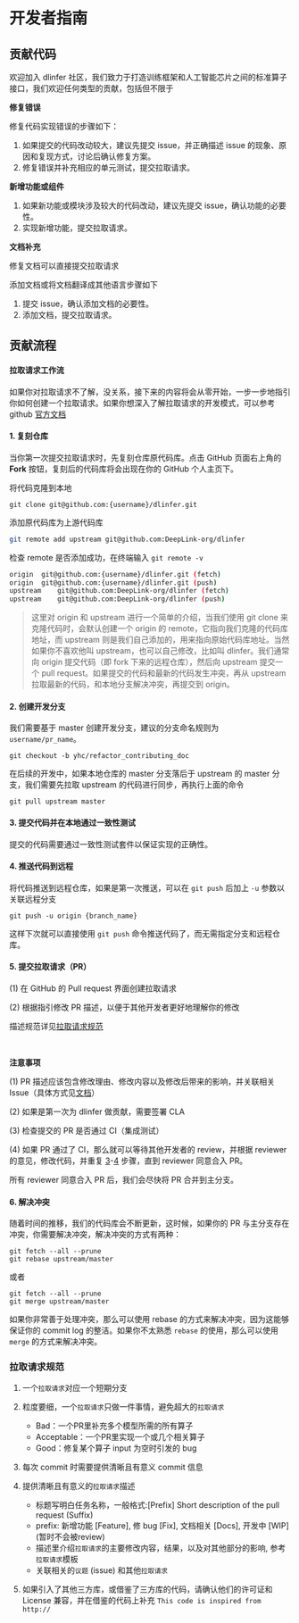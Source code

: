 # 开发者指南

## 贡献代码

欢迎加入 dlinfer 社区，我们致力于打造训练框架和人工智能芯片之间的标准算子接口，我们欢迎任何类型的贡献，包括但不限于

**修复错误**

修复代码实现错误的步骤如下：

1. 如果提交的代码改动较大，建议先提交 issue，并正确描述 issue 的现象、原因和复现方式，讨论后确认修复方案。
2. 修复错误并补充相应的单元测试，提交拉取请求。

**新增功能或组件**

1. 如果新功能或模块涉及较大的代码改动，建议先提交 issue，确认功能的必要性。
2. 实现新增功能，提交拉取请求。

**文档补充**

修复文档可以直接提交拉取请求

添加文档或将文档翻译成其他语言步骤如下

1. 提交 issue，确认添加文档的必要性。
2. 添加文档，提交拉取请求。

## 贡献流程

#### 拉取请求工作流

如果你对拉取请求不了解，没关系，接下来的内容将会从零开始，一步一步地指引你如何创建一个拉取请求。如果你想深入了解拉取请求的开发模式，可以参考 github [官方文档](https://docs.github.com/en/github/collaborating-with-issues-and-pull-requests/about-pull-requests)

#### 1. 复刻仓库

当你第一次提交拉取请求时，先复刻仓库原代码库。点击 GitHub 页面右上角的 **Fork** 按钮，复刻后的代码库将会出现在你的 GitHub 个人主页下。
<!--
（图片待修改）
<img src="" width="1200">
-->
将代码克隆到本地

```shell
git clone git@github.com:{username}/dlinfer.git
```

添加原代码库为上游代码库

```bash
git remote add upstream git@github.com:DeepLink-org/dlinfer
```

检查 remote 是否添加成功，在终端输入 `git remote -v`

```bash
origin	git@github.com:{username}/dlinfer.git (fetch)
origin	git@github.com:{username}/dlinfer.git (push)
upstream	git@github.com:DeepLink-org/dlinfer (fetch)
upstream	git@github.com:DeepLink-org/dlinfer (push)
```

> 这里对 origin 和 upstream 进行一个简单的介绍，当我们使用 git clone 来克隆代码时，会默认创建一个 origin 的 remote，它指向我们克隆的代码库地址，而 upstream 则是我们自己添加的，用来指向原始代码库地址。当然如果你不喜欢他叫 upstream，也可以自己修改，比如叫 dlinfer。我们通常向 origin 提交代码（即 fork 下来的远程仓库），然后向 upstream 提交一个 pull request。如果提交的代码和最新的代码发生冲突，再从 upstream 拉取最新的代码，和本地分支解决冲突，再提交到 origin。


#### 2. 创建开发分支

我们需要基于 master 创建开发分支，建议的分支命名规则为 `username/pr_name`。

```shell
git checkout -b yhc/refactor_contributing_doc
```

在后续的开发中，如果本地仓库的 master 分支落后于 upstream 的 master 分支，我们需要先拉取 upstream 的代码进行同步，再执行上面的命令

```shell
git pull upstream master
```


#### 3. 提交代码并在本地通过一致性测试
提交的代码需要通过一致性测试套件以保证实现的正确性。<!--  ，具体可以参考一致性测试套件的[README](https://github.com/DeepLink-org/DIOPI/diopi-test) -->


#### 4. 推送代码到远程
将代码推送到远程仓库，如果是第一次推送，可以在 `git push` 后加上 `-u` 参数以关联远程分支

```shell
git push -u origin {branch_name}
```

这样下次就可以直接使用 `git push` 命令推送代码了，而无需指定分支和远程仓库。


#### 5. 提交拉取请求（PR）

(1) 在 GitHub 的 Pull request 界面创建拉取请求
<!--
（图片待修改）
<img src="https://user-images.githubusercontent.com/57566630/201533288-516f7ac4-0b14-4dc8-afbd-912475c368b5.png" width="1200">
-->

(2) 根据指引修改 PR 描述，以便于其他开发者更好地理解你的修改
<!--
（图片待修改）
<img src="https://user-images.githubusercontent.com/57566630/202242953-c91a18ff-e388-4ff9-8591-5fae0ead6c1e.png" width="1200">
-->
描述规范详见[拉取请求规范](#拉取请求规范)

&#160;

**注意事项**

(1) PR 描述应该包含修改理由、修改内容以及修改后带来的影响，并关联相关 Issue（具体方式见[文档](https://docs.github.com/en/issues/tracking-your-work-with-issues/linking-a-pull-request-to-an-issue)）

(2) 如果是第一次为 dlinfer 做贡献，需要签署 CLA
<!--
（图片待修改）
<img src="https://user-images.githubusercontent.com/57566630/167307569-a794b967-6e28-4eac-a942-00deb657815f.png" width="1200">
-->
(3) 检查提交的 PR 是否通过 CI（集成测试）
<!--
（图片待修改）
<img src="https://user-images.githubusercontent.com/57566630/167307490-f9ebf9fa-63c0-4d83-8ba1-081ea169eb3a.png" width="1200">
-->

(4) 如果 PR 通过了 CI，那么就可以等待其他开发者的 review，并根据 reviewer 的意见，修改代码，并重复 [3](#3-提交代码进行ci验证)-[4](#4-代码review分支合并) 步骤，直到 reviewer 同意合入 PR。
<!--
（图片待修改）
<img src="https://user-images.githubusercontent.com/57566630/202145400-cc2cd8c4-10b0-472f-ba37-07e6f50acc67.png" width="1200">
-->
所有 reviewer 同意合入 PR 后，我们会尽快将 PR 合并到主分支。


#### 6. 解决冲突

随着时间的推移，我们的代码库会不断更新，这时候，如果你的 PR 与主分支存在冲突，你需要解决冲突，解决冲突的方式有两种：

```shell
git fetch --all --prune
git rebase upstream/master
```

或者

```shell
git fetch --all --prune
git merge upstream/master
```

如果你非常善于处理冲突，那么可以使用 rebase 的方式来解决冲突，因为这能够保证你的 commit log 的整洁。如果你不太熟悉 `rebase` 的使用，那么可以使用 `merge` 的方式来解决冲突。

### 拉取请求规范

1. 一个`拉取请求`对应一个短期分支

2. 粒度要细，一个`拉取请求`只做一件事情，避免超大的`拉取请求`

   - Bad：一个PR里补充多个模型所需的所有算子
   - Acceptable：一个PR里实现一个或几个相关算子
   - Good：修复某个算子 input 为空时引发的 bug

3. 每次 commit 时需要提供清晰且有意义 commit 信息

4. 提供清晰且有意义的`拉取请求`描述

   - 标题写明白任务名称，一般格式:\[Prefix\] Short description of the pull request (Suffix)
   - prefix: 新增功能 \[Feature\], 修 bug \[Fix\], 文档相关 \[Docs\], 开发中 \[WIP\] (暂时不会被review)
   - 描述里介绍`拉取请求`的主要修改内容，结果，以及对其他部分的影响, 参考`拉取请求`模板
   - 关联相关的`议题` (issue) 和其他`拉取请求`

5. 如果引入了其他三方库，或借鉴了三方库的代码，请确认他们的许可证和 License 兼容，并在借鉴的代码上补充 `This code is inspired from http://`
